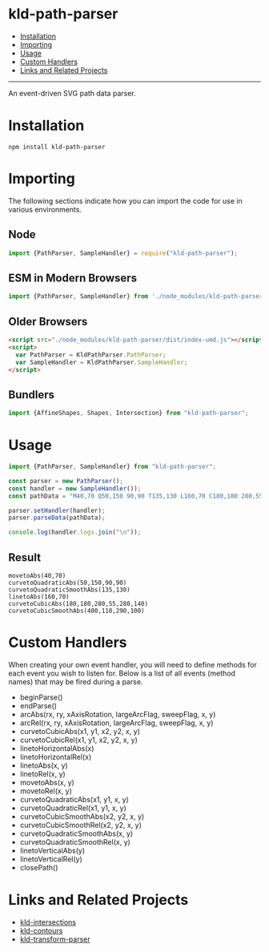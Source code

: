 # kld-path-parser

- [Installation](#installation)
- [Importing](#importing)
- [Usage](#usage)
- [Custom Handlers](#custom-handlers)
- [Links and Related Projects](#links-and-related-projects)

---

An event-driven SVG path data parser.

# Installation

```npm install kld-path-parser```

# Importing

The following sections indicate how you can import the code for use in various environments.

## Node

```javascript
import {PathParser, SampleHandler} = require("kld-path-parser");
```

## ESM in Modern Browsers

```javascript
import {PathParser, SampleHandler} from './node_modules/kld-path-parser/dist/index-esm.js';
```

## Older Browsers

```html
<script src="./node_modules/kld-path-parser/dist/index-umd.js"></script>
<script>
  var PathParser = KldPathParser.PathParser;
  var SampleHandler = KldPathParser.SampleHandler;
</script>
```

## Bundlers

```javascript
import {AffineShapes, Shapes, Intersection} from "kld-path-parser";
```

# Usage

```javascript
import {PathParser, SampleHandler} from "kld-path-parser";

const parser = new PathParser();
const handler = new SampleHandler());
const pathData = "M40,70 Q50,150 90,90 T135,130 L160,70 C180,180 280,55 280,140 S400,110 290,100";

parser.setHandler(handler);
parser.parseData(pathData);

console.log(handler.logs.join("\n"));
```

## Result

```
movetoAbs(40,70)
curvetoQuadraticAbs(50,150,90,90)
curvetoQuadraticSmoothAbs(135,130)
linetoAbs(160,70)
curvetoCubicAbs(180,180,280,55,280,140)
curvetoCubicSmoothAbs(400,110,290,100)
```

# Custom Handlers

When creating your own event handler, you will need to define methods for each event you wish to listen for. Below is a list of all events (method names) that may be fired during a parse.

- beginParse()
- endParse()
- arcAbs(rx, ry, xAxisRotation, largeArcFlag, sweepFlag, x, y)
- arcRel(rx, ry, xAxisRotation, largeArcFlag, sweepFlag, x, y)
- curvetoCubicAbs(x1, y1, x2, y2, x, y)
- curvetoCubicRel(x1, y1, x2, y2, x, y)
- linetoHorizontalAbs(x)
- linetoHorizontalRel(x)
- linetoAbs(x, y)
- linetoRel(x, y)
- movetoAbs(x, y)
- movetoRel(x, y)
- curvetoQuadraticAbs(x1, y1, x, y)
- curvetoQuadraticRel(x1, y1, x, y)
- curvetoCubicSmoothAbs(x2, y2, x, y)
- curvetoCubicSmoothRel(x2, y2, x, y)
- curvetoQuadraticSmoothAbs(x, y)
- curvetoQuadraticSmoothRel(x, y)
- linetoVerticalAbs(y)
- linetoVerticalRel(y)
- closePath()

# Links and Related Projects

- [kld-intersections](https://github.com/thelonious/kld-intersections)
- [kld-contours](https://github.com/thelonious/kld-contours)
- [kld-transform-parser](https://github.com/thelonious/kld-transform-parser)
